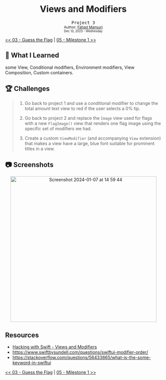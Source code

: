<div align="center">
  <h1>Views and Modifiers</h1>
  <samp>Project 3</samp>
  <br/>

  <sub>
    Author: <a href="https://github.com/ItsLuciferBC" target="_blank">Fahad Mansuri</a>
    <br>
    <small>Dec 13, 2023 - Wednesday</small>
  </sub>
</div>

[<< 03 - Guess the Flag](../03%20-%20Guess%20the%20Flag/) | [05 - Milestone 1 >>](../05%20-%20Milestone%201/)

## 📝 What I Learned

some View, Conditional modifiers, Environment modifiers, View Composition, Custom containers.

## 🏆 Challenges

> 1. Go back to project 1 and use a conditional modifier to change the total amount text view to red if the user selects a 0% tip.
>
>
> 1. Go back to project 2 and replace the `Image` view used for flags with a new `FlagImage()` view that renders one flag image using the specific set of modifiers we had.
>
>
> 1. Create a custom `ViewModifier` (and accompanying `View` extension) that makes a view have a large, blue font suitable for prominent titles in a view.
>

## 📷 Screenshots

<div align="center">
  
  <img width="471" alt="Screenshot 2024-01-07 at 14 59 44" src="https://github.com/ItsLuciferBC/100SwiftUI/assets/83160142/b6c99126-95ee-4c78-b8c5-1d4f145ebe50">

</div>
 
## Resources

- [Hacking with Swift - Views and Modifiers](https://www.hackingwithswift.com/books/ios-swiftui/views-and-modifiers-wrap-up)
- https://www.swiftbysundell.com/questions/swiftui-modifier-order/
- https://stackoverflow.com/questions/56433665/what-is-the-some-keyword-in-swiftui

[<< 03 - Guess the Flag](../03%20-%20Guess%20the%20Flag/) | [05 - Milestone 1 >>](../05%20-%20Milestone%201/)
